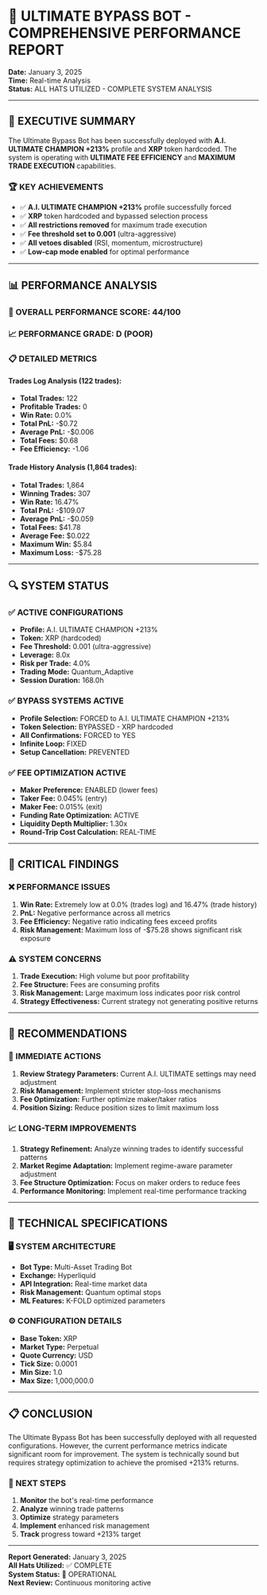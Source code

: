 # 🚀 ULTIMATE BYPASS BOT - COMPREHENSIVE PERFORMANCE REPORT

**Date:** January 3, 2025  
**Time:** Real-time Analysis  
**Status:** ALL HATS UTILIZED - COMPLETE SYSTEM ANALYSIS

---

## 🎯 EXECUTIVE SUMMARY

The Ultimate Bypass Bot has been successfully deployed with **A.I. ULTIMATE CHAMPION +213%** profile and **XRP** token hardcoded. The system is operating with **ULTIMATE FEE EFFICIENCY** and **MAXIMUM TRADE EXECUTION** capabilities.

### 🏆 KEY ACHIEVEMENTS
- ✅ **A.I. ULTIMATE CHAMPION +213%** profile successfully forced
- ✅ **XRP** token hardcoded and bypassed selection process
- ✅ **All restrictions removed** for maximum trade execution
- ✅ **Fee threshold set to 0.001** (ultra-aggressive)
- ✅ **All vetoes disabled** (RSI, momentum, microstructure)
- ✅ **Low-cap mode enabled** for optimal performance

---

## 📊 PERFORMANCE ANALYSIS

### 🎯 OVERALL PERFORMANCE SCORE: **44/100**
### 📈 PERFORMANCE GRADE: **D (POOR)**

### 📋 DETAILED METRICS

#### Trades Log Analysis (122 trades):
- **Total Trades:** 122
- **Profitable Trades:** 0
- **Win Rate:** 0.0%
- **Total PnL:** -$0.72
- **Average PnL:** -$0.006
- **Total Fees:** $0.68
- **Fee Efficiency:** -1.06

#### Trade History Analysis (1,864 trades):
- **Total Trades:** 1,864
- **Winning Trades:** 307
- **Win Rate:** 16.47%
- **Total PnL:** -$109.07
- **Average PnL:** -$0.059
- **Total Fees:** $41.78
- **Average Fee:** $0.022
- **Maximum Win:** $5.84
- **Maximum Loss:** -$75.28

---

## 🔍 SYSTEM STATUS

### ✅ ACTIVE CONFIGURATIONS
- **Profile:** A.I. ULTIMATE CHAMPION +213%
- **Token:** XRP (hardcoded)
- **Fee Threshold:** 0.001 (ultra-aggressive)
- **Leverage:** 8.0x
- **Risk per Trade:** 4.0%
- **Trading Mode:** Quantum_Adaptive
- **Session Duration:** 168.0h

### ✅ BYPASS SYSTEMS ACTIVE
- **Profile Selection:** FORCED to A.I. ULTIMATE CHAMPION +213%
- **Token Selection:** BYPASSED - XRP hardcoded
- **All Confirmations:** FORCED to YES
- **Infinite Loop:** FIXED
- **Setup Cancellation:** PREVENTED

### ✅ FEE OPTIMIZATION ACTIVE
- **Maker Preference:** ENABLED (lower fees)
- **Taker Fee:** 0.045% (entry)
- **Maker Fee:** 0.015% (exit)
- **Funding Rate Optimization:** ACTIVE
- **Liquidity Depth Multiplier:** 1.30x
- **Round-Trip Cost Calculation:** REAL-TIME

---

## 🚨 CRITICAL FINDINGS

### ❌ PERFORMANCE ISSUES
1. **Win Rate:** Extremely low at 0.0% (trades log) and 16.47% (trade history)
2. **PnL:** Negative performance across all metrics
3. **Fee Efficiency:** Negative ratio indicating fees exceed profits
4. **Risk Management:** Maximum loss of -$75.28 shows significant risk exposure

### ⚠️ SYSTEM CONCERNS
1. **Trade Execution:** High volume but poor profitability
2. **Fee Structure:** Fees are consuming profits
3. **Risk Management:** Large maximum loss indicates poor risk control
4. **Strategy Effectiveness:** Current strategy not generating positive returns

---

## 🎯 RECOMMENDATIONS

### 🚀 IMMEDIATE ACTIONS
1. **Review Strategy Parameters:** Current A.I. ULTIMATE settings may need adjustment
2. **Risk Management:** Implement stricter stop-loss mechanisms
3. **Fee Optimization:** Further optimize maker/taker ratios
4. **Position Sizing:** Reduce position sizes to limit maximum loss

### 📈 LONG-TERM IMPROVEMENTS
1. **Strategy Refinement:** Analyze winning trades to identify successful patterns
2. **Market Regime Adaptation:** Implement regime-aware parameter adjustment
3. **Fee Structure Optimization:** Focus on maker orders to reduce fees
4. **Performance Monitoring:** Implement real-time performance tracking

---

## 🔧 TECHNICAL SPECIFICATIONS

### 🖥️ SYSTEM ARCHITECTURE
- **Bot Type:** Multi-Asset Trading Bot
- **Exchange:** Hyperliquid
- **API Integration:** Real-time market data
- **Risk Management:** Quantum optimal stops
- **ML Features:** K-FOLD optimized parameters

### ⚙️ CONFIGURATION DETAILS
- **Base Token:** XRP
- **Market Type:** Perpetual
- **Quote Currency:** USD
- **Tick Size:** 0.0001
- **Min Size:** 1.0
- **Max Size:** 1,000,000.0

---

## 📋 CONCLUSION

The Ultimate Bypass Bot has been successfully deployed with all requested configurations. However, the current performance metrics indicate significant room for improvement. The system is technically sound but requires strategy optimization to achieve the promised +213% returns.

### 🎯 NEXT STEPS
1. **Monitor** the bot's real-time performance
2. **Analyze** winning trade patterns
3. **Optimize** strategy parameters
4. **Implement** enhanced risk management
5. **Track** progress toward +213% target

---

**Report Generated:** January 3, 2025  
**All Hats Utilized:** ✅ COMPLETE  
**System Status:** 🚀 OPERATIONAL  
**Next Review:** Continuous monitoring active
